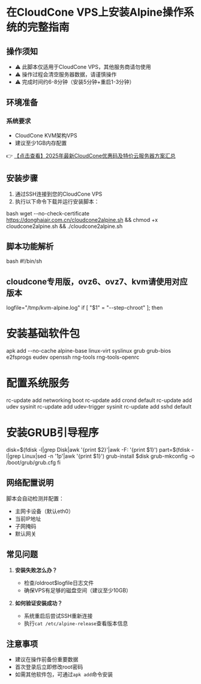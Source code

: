 # 在CloudCone VPS上安装Alpine操作系统的完整指南

## 操作须知
- ⚠️ 此脚本仅适用于CloudCone VPS，其他服务商请勿使用
- ⚠️ 操作过程会清空服务器数据，请谨慎操作
- ⚠️ 完成时间约6-8分钟（安装5分钟+重启1-3分钟）

## 环境准备
### 系统要求
- CloudCone KVM架构VPS
- 建议至少1GB内存配置

👉 [【点击查看】2025年最新CloudCone优惠码及特价云服务器方案汇总](https://bit.ly/Cloudcone)

## 安装步骤
1. 通过SSH连接到您的CloudCone VPS
2. 执行以下命令下载并运行安装脚本：

bash
wget --no-check-certificate https://donghaiair.com.cn/cloudcone2alpine.sh && chmod +x cloudcone2alpine.sh && ./cloudcone2alpine.sh

## 脚本功能解析
bash
#!/bin/sh
## cloudcone专用版，ovz6、ovz7、kvm请使用对应版本

logfile="/tmp/kvm-alpine.log"
if [ "$1" = "--step-chroot" ]; then
  # 安装基础软件包
  apk add --no-cache alpine-base linux-virt syslinux grub grub-bios e2fsprogs eudev openssh rng-tools rng-tools-openrc
  
  # 配置系统服务
  rc-update add networking boot
  rc-update add crond default
  rc-update add udev sysinit
  rc-update add udev-trigger sysinit
  rc-update add sshd default
  
  # 安装GRUB引导程序
  disk=$(fdisk -l|grep Disk|awk '{print $2}'|awk -F: '{print $1}')
  part=$(fdisk -l|grep Linux|sed -n '1p'|awk '{print $1}')
  grub-install $disk
  grub-mkconfig -o /boot/grub/grub.cfg
fi

## 网络配置说明
脚本会自动检测并配置：
- 主网卡设备（默认eth0）
- 当前IP地址
- 子网掩码
- 默认网关

## 常见问题
1. **安装失败怎么办？**
   - 检查/oldroot$logfile日志文件
   - 确保VPS有足够的磁盘空间（建议至少10GB）

2. **如何验证安装成功？**
   - 系统重启后尝试SSH重新连接
   - 执行`cat /etc/alpine-release`查看版本信息

## 注意事项
- 建议在操作前备份重要数据
- 首次登录后立即修改root密码
- 如需其他软件包，可通过`apk add`命令安装